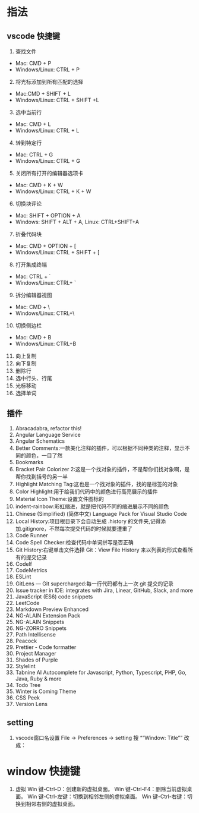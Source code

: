 # 指法

## vscode 快捷键

1. 查找文件

- Mac: CMD + P
- Windows/Linux: CTRL + P

2. 将光标添加到所有匹配的选择

- Mac:CMD + SHIFT + L
- Windows/Linux: CTRL + SHIFT +L

3. 选中当前行

- Mac: CMD + L
- Windows/Linux: CTRL + L

4. 转到特定行

- Mac: CTRL + G
- Windows/Linux: CTRL + G

5. 关闭所有打开的编辑器选项卡

- Mac: CMD + K + W
- Windows/Linux: CTRL + K + W

6. 切换块评论

- Mac: SHIFT + OPTION + A
- Windows: SHIFT + ALT + A, Linux: CTRL+SHIFT+A

7. 折叠代码块

- Mac: CMD + OPTION + [
- Windows/Linux: CTRL + SHIFT + [

8. 打开集成终端

- Mac: CTRL + `
- Windows/Linux: CTRL+ `

9. 拆分编辑器视图

- Mac: CMD + \
- Windows/Linux: CTRL+\

10. 切换侧边栏

- Mac: CMD + B
- Windows/Linux: CTRL+B

11. 向上复制
12. 向下复制
13. 删除行
14. 选中行头、行尾
15. 光标移动
16. 选择单词

## 插件

1. Abracadabra, refactor this!
2. Angular Language Service
3. Angular Schematics
4. Better Comments:一款美化注释的插件，可以根据不同种类的注释，显示不同的颜色，一目了然
5. Bookmarks
6. Bracket Pair Colorizer 2:这是一个找对象的插件，不是帮你们找对象啊，是帮你找到括号的另一半
7. Highlight Matching Tag:这也是一个找对象的插件，找的是标签的对象
8. Color Highlight:用于给我们代码中的颜色进行高亮展示的插件
9. Material Icon Theme:设置文件图标的
10. indent-rainbow:彩虹缩进，就是把代码不同的缩进展示不同的颜色
11. Chinese (Simplified) (简体中文) Language Pack for Visual Studio Code
12. Local History:项目根目录下会自动生成 .history 的文件夹,记得添加.gitignore，不然每次提交代码的时候就要遭重了
13. Code Runner
14. Code Spell Checker:检查代码中单词拼写是否正确
15. Git History:右键单击文件选择 Git：View File History 来以列表的形式查看所有的提交记录
16. Codelf
17. CodeMetrics
18. ESLint
19. GitLens — Git supercharged:每一行代码都有上一次 git 提交的记录
20. Issue tracker in IDE: integrates with Jira, Linear, GitHub, Slack, and more
21. JavaScript (ES6) code snippets
22. LeetCode
23. Markdown Preview Enhanced
24. NG-ALAIN Extension Pack
25. NG-ALAIN Snippets
26. NG-ZORRO Snippets
27. Path Intellisense
28. Peacock
29. Prettier - Code formatter
30. Project Manager
31. Shades of Purple
32. Stylelint
33. Tabnine AI Autocomplete for Javascript, Python, Typescript, PHP, Go, Java, Ruby & more
34. Todo Tree
35. Winter is Coming Theme
36. CSS Peek
37. Version Lens
## setting
1. vscode窗口名设置
 File -> Preferences -> setting 搜 ““Window: Title”” 改成：
# window 快捷键

1. 虚拟
   Win 键-Ctrl-D：创建新的虚拟桌面。
   Win 键-Ctrl-F4：删除当前虚拟桌面。
   Win 键-Ctrl-左键：切换到相邻左侧的虚拟桌面。
   Win 键-Ctrl-右键：切换到相邻右侧的虚拟桌面。

